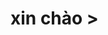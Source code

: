 <!DOCTYOE.html>
<html>
 <head>
    <meta charset="utf-8">
    <title> Bài Học </title>
 </head>
<body>
    <h1> xin chào >

</body>

</html>
